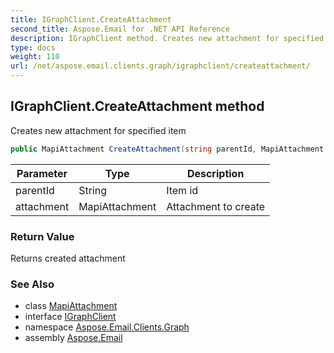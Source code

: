 ```yaml
---
title: IGraphClient.CreateAttachment
second_title: Aspose.Email for .NET API Reference
description: IGraphClient method. Creates new attachment for specified item
type: docs
weight: 110
url: /net/aspose.email.clients.graph/igraphclient/createattachment/
---
```

## IGraphClient.CreateAttachment method

Creates new attachment for specified item

```csharp
public MapiAttachment CreateAttachment(string parentId, MapiAttachment attachment)
```

| Parameter | Type | Description |
| --- | --- | --- |
| parentId | String | Item id |
| attachment | MapiAttachment | Attachment to create |

### Return Value

Returns created attachment

### See Also

* class [MapiAttachment](../../../aspose.email.mapi/mapiattachment/)
* interface [IGraphClient](../)
* namespace [Aspose.Email.Clients.Graph](../../igraphclient/)
* assembly [Aspose.Email](../../../)



